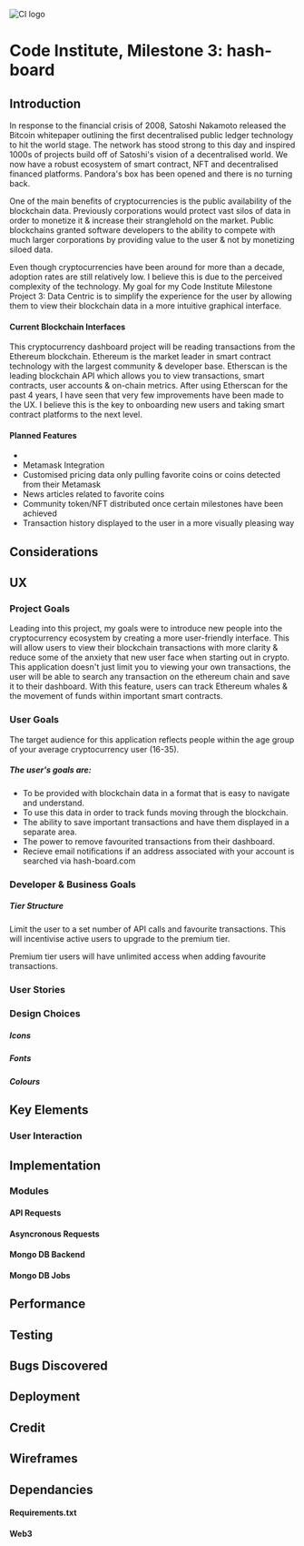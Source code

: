 ![CI logo](https://codeinstitute.s3.amazonaws.com/fullstack/ci_logo_small.png)
# Code Institute, Milestone 3: hash-board

## Introduction

In response to the financial crisis of 2008, Satoshi Nakamoto released the Bitcoin whitepaper outlining the first decentralised public ledger technology to hit the world stage.
The network has stood strong to this day and inspired 1000s of projects build off of Satoshi's vision of a decentralised world. We now have a robust ecosystem of smart contract, NFT and decentralised financed platforms.
Pandora's box has been opened and there is no turning back.

One of the main benefits of cryptocurrencies is the public availability of the blockchain data. Previously corporations would protect vast silos of data in order to monetize it & increase their stranglehold on the market.
Public blockchains granted software developers to the ability to compete with much larger corporations by providing value to the user & not by monetizing siloed data.

Even though cryptocurrencies have been around for more than a decade, adoption rates are still relatively low. I believe this is due to the perceived complexity of the technology.
My goal for my Code Institute Milestone Project 3: Data Centric is to simplify the experience for the user by allowing them to view their blockchain data in a more intuitive graphical interface.

#### Current Blockchain Interfaces

This cryptocurrency dashboard project will be reading transactions from the Ethereum blockchain. Ethereum is the market leader in smart contract technology with the largest community & developer base.
Etherscan is the leading blockchain API which allows you to view transactions, smart contracts, user accounts & on-chain metrics. After using Etherscan for the past 4 years, I have seen that very few improvements have been made to the UX. 
I believe this is the key to onboarding new users and taking smart contract platforms to the next level.

#### Planned Features

* 
* Metamask Integration
* Customised pricing data only pulling favorite coins or coins detected from their Metamask
* News articles related to favorite coins
* Community token/NFT distributed once certain milestones have been achieved
* Transaction history displayed to the user in a more visually pleasing way


## Considerations

## UX

### Project Goals

Leading into this project, my goals were to introduce new people into the cryptocurrency ecosystem by creating a more user-friendly interface.
This will allow users to view their blockchain transactions with more clarity & reduce some of the anxiety that new user face when starting out in crypto.
This application doesn't just limit you to viewing your own transactions, the user will be able to search any transaction on the ethereum chain and save it to their dashboard.
With this feature, users can track Ethereum whales & the movement of funds within important smart contracts. 

### User Goals

The target audience for this application reflects people within the age group of your average cryptocurrency user (16-35).

##### The user's goals are:

* To be provided with blockchain data in a format that is easy to navigate and understand.
* To use this data in order to track funds moving through the blockchain.
* The ability to save important transactions and have them displayed in a separate area.
* The power to remove favourited transactions from their dashboard.
* Recieve email notifications if an address associated with your account is searched via hash-board.com

### Developer & Business Goals

##### Tier Structure

Limit the user to a set number of API calls and favourite transactions. This will incentivise active users to upgrade to the premium tier.

Premium tier users will have unlimited access when adding favourite transactions.

### User Stories

### Design Choices

##### Icons

##### Fonts

##### Colours

## Key Elements

### User Interaction

## Implementation

### Modules

#### API Requests

#### Asyncronous Requests

#### Mongo DB Backend

#### Mongo DB Jobs

## Performance

## Testing

## Bugs Discovered

## Deployment

## Credit

## Wireframes

## Dependancies

#### Requirements.txt

#### Web3